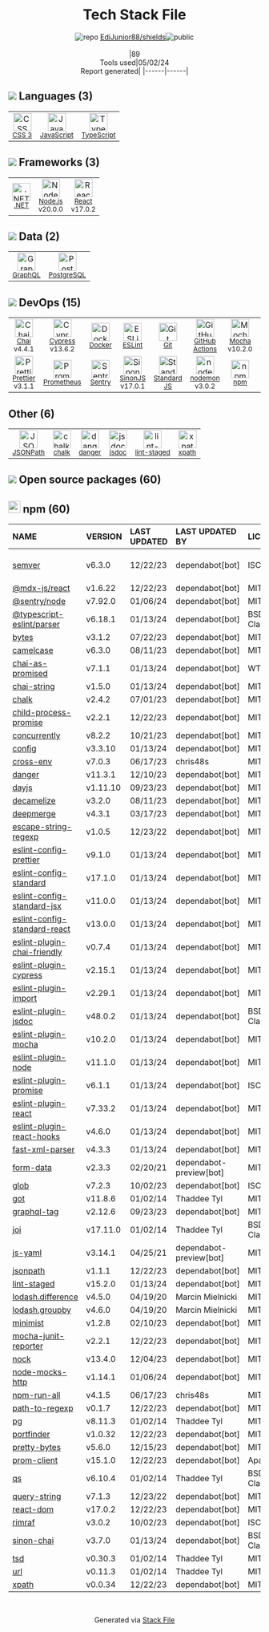 <!--
&lt;--- Readme.md Snippet without images Start ---&gt;
## Tech Stack
EdiJunior88/shields is built on the following main stack:

- [JavaScript](https://developer.mozilla.org/en-US/docs/Web/JavaScript) – Languages
- [TypeScript](http://www.typescriptlang.org) – Languages
- [.NET](http://www.microsoft.com/net/) – Frameworks (Full Stack)
- [Node.js](http://nodejs.org/) – Frameworks (Full Stack)
- [React](https://reactjs.org/) – Javascript UI Libraries
- [GraphQL](http://graphql.org/) – Query Languages
- [PostgreSQL](http://www.postgresql.org/) – Databases
- [Chai](http://chaijs.com/) – Javascript Testing Framework
- [Cypress](https://www.cypress.io/) – Javascript Testing Framework
- [Docker](https://www.docker.com/) – Virtual Machine Platforms & Containers
- [ESLint](http://eslint.org/) – Code Review
- [GitHub Actions](https://github.com/features/actions) – Continuous Integration
- [Mocha](http://mochajs.org/) – Javascript Testing Framework
- [Prettier](https://prettier.io/) – Code Review
- [Prometheus](http://prometheus.io/) – Monitoring Tools
- [Sentry](https://sentry.io/welcome/?utm_source=stackshare&utm_medium=link&utm_campaign=profile) – Exception Monitoring
- [SinonJS](http://sinonjs.org/) – Javascript Testing Framework
- [Standard JS](https://standardjs.com/) – Code Review
- [nodemon](http://nodemon.io/) – node.js Application Monitoring
- [jsdoc](http://usejsdoc.org/) – Documentation as a Service & Tools

Full tech stack [here](/techstack.md)

&lt;--- Readme.md Snippet without images End ---&gt;

&lt;--- Readme.md Snippet with images Start ---&gt;
## Tech Stack
EdiJunior88/shields is built on the following main stack:

- <img width='25' height='25' src='https://img.stackshare.io/service/1209/javascript.jpeg' alt='JavaScript'/> [JavaScript](https://developer.mozilla.org/en-US/docs/Web/JavaScript) – Languages
- <img width='25' height='25' src='https://img.stackshare.io/service/1612/bynNY5dJ.jpg' alt='TypeScript'/> [TypeScript](http://www.typescriptlang.org) – Languages
- <img width='25' height='25' src='https://img.stackshare.io/service/1014/IoPy1dce_400x400.png' alt='.NET'/> [.NET](http://www.microsoft.com/net/) – Frameworks (Full Stack)
- <img width='25' height='25' src='https://img.stackshare.io/service/1011/n1JRsFeB_400x400.png' alt='Node.js'/> [Node.js](http://nodejs.org/) – Frameworks (Full Stack)
- <img width='25' height='25' src='https://img.stackshare.io/service/1020/OYIaJ1KK.png' alt='React'/> [React](https://reactjs.org/) – Javascript UI Libraries
- <img width='25' height='25' src='https://img.stackshare.io/service/3820/12972006.png' alt='GraphQL'/> [GraphQL](http://graphql.org/) – Query Languages
- <img width='25' height='25' src='https://img.stackshare.io/service/1028/ASOhU5xJ.png' alt='PostgreSQL'/> [PostgreSQL](http://www.postgresql.org/) – Databases
- <img width='25' height='25' src='https://img.stackshare.io/service/1725/chai.png' alt='Chai'/> [Chai](http://chaijs.com/) – Javascript Testing Framework
- <img width='25' height='25' src='https://img.stackshare.io/service/9231/default_66c5c1a197dcd0232e41e4ab6299d119b4e165b3.png' alt='Cypress'/> [Cypress](https://www.cypress.io/) – Javascript Testing Framework
- <img width='25' height='25' src='https://img.stackshare.io/service/586/n4u37v9t_400x400.png' alt='Docker'/> [Docker](https://www.docker.com/) – Virtual Machine Platforms & Containers
- <img width='25' height='25' src='https://img.stackshare.io/service/3337/Q4L7Jncy.jpg' alt='ESLint'/> [ESLint](http://eslint.org/) – Code Review
- <img width='25' height='25' src='https://img.stackshare.io/service/11563/actions.png' alt='GitHub Actions'/> [GitHub Actions](https://github.com/features/actions) – Continuous Integration
- <img width='25' height='25' src='https://img.stackshare.io/service/832/mocha.png' alt='Mocha'/> [Mocha](http://mochajs.org/) – Javascript Testing Framework
- <img width='25' height='25' src='https://img.stackshare.io/service/7035/default_66f265943abed56bcdbfca1c866a4261b1fbb063.jpg' alt='Prettier'/> [Prettier](https://prettier.io/) – Code Review
- <img width='25' height='25' src='https://img.stackshare.io/service/2501/default_3cf1b307194b26782be5cb209d30360580ae5b3c.png' alt='Prometheus'/> [Prometheus](http://prometheus.io/) – Monitoring Tools
- <img width='25' height='25' src='https://img.stackshare.io/service/191/default_9262326592c97828a2a4299dec085a3674dd05f4.png' alt='Sentry'/> [Sentry](https://sentry.io/welcome/?utm_source=stackshare&utm_medium=link&utm_campaign=profile) – Exception Monitoring
- <img width='25' height='25' src='https://img.stackshare.io/service/3509/logo.png' alt='SinonJS'/> [SinonJS](http://sinonjs.org/) – Javascript Testing Framework
- <img width='25' height='25' src='https://img.stackshare.io/service/7538/kaNxaF73_400x400.jpg' alt='Standard JS'/> [Standard JS](https://standardjs.com/) – Code Review
- <img width='25' height='25' src='https://img.stackshare.io/service/5577/preview.png' alt='nodemon'/> [nodemon](http://nodemon.io/) – node.js Application Monitoring
- <img width='25' height='25' src='https://img.stackshare.io/service/4047/js-doc.png' alt='jsdoc'/> [jsdoc](http://usejsdoc.org/) – Documentation as a Service & Tools

Full tech stack [here](/techstack.md)

&lt;--- Readme.md Snippet with images End ---&gt;
-->
<div align="center">

# Tech Stack File
![](https://img.stackshare.io/repo.svg "repo") [EdiJunior88/shields](https://github.com/EdiJunior88/shields)![](https://img.stackshare.io/public_badge.svg "public")
<br/><br/>
|89<br/>Tools used|05/02/24 <br/>Report generated|
|------|------|
</div>

## <img src='https://img.stackshare.io/languages.svg'/> Languages (3)
<table><tr>
  <td align='center'>
  <img width='36' height='36' src='https://img.stackshare.io/service/6727/css.png' alt='CSS 3'>
  <br>
  <sub><a href="https://developer.mozilla.org/en-US/docs/Web/CSS/CSS3">CSS 3</a></sub>
  <br>
  <sub></sub>
</td>

<td align='center'>
  <img width='36' height='36' src='https://img.stackshare.io/service/1209/javascript.jpeg' alt='JavaScript'>
  <br>
  <sub><a href="https://developer.mozilla.org/en-US/docs/Web/JavaScript">JavaScript</a></sub>
  <br>
  <sub></sub>
</td>

<td align='center'>
  <img width='36' height='36' src='https://img.stackshare.io/service/1612/bynNY5dJ.jpg' alt='TypeScript'>
  <br>
  <sub><a href="http://www.typescriptlang.org">TypeScript</a></sub>
  <br>
  <sub></sub>
</td>

</tr>
</table>

## <img src='https://img.stackshare.io/frameworks.svg'/> Frameworks (3)
<table><tr>
  <td align='center'>
  <img width='36' height='36' src='https://img.stackshare.io/service/1014/IoPy1dce_400x400.png' alt='.NET'>
  <br>
  <sub><a href="http://www.microsoft.com/net/">.NET</a></sub>
  <br>
  <sub></sub>
</td>

<td align='center'>
  <img width='36' height='36' src='https://img.stackshare.io/service/1011/n1JRsFeB_400x400.png' alt='Node.js'>
  <br>
  <sub><a href="http://nodejs.org/">Node.js</a></sub>
  <br>
  <sub>v20.0.0</sub>
</td>

<td align='center'>
  <img width='36' height='36' src='https://img.stackshare.io/service/1020/OYIaJ1KK.png' alt='React'>
  <br>
  <sub><a href="https://reactjs.org/">React</a></sub>
  <br>
  <sub>v17.0.2</sub>
</td>

</tr>
</table>

## <img src='https://img.stackshare.io/databases.svg'/> Data (2)
<table><tr>
  <td align='center'>
  <img width='36' height='36' src='https://img.stackshare.io/service/3820/12972006.png' alt='GraphQL'>
  <br>
  <sub><a href="http://graphql.org/">GraphQL</a></sub>
  <br>
  <sub></sub>
</td>

<td align='center'>
  <img width='36' height='36' src='https://img.stackshare.io/service/1028/ASOhU5xJ.png' alt='PostgreSQL'>
  <br>
  <sub><a href="http://www.postgresql.org/">PostgreSQL</a></sub>
  <br>
  <sub></sub>
</td>

</tr>
</table>

## <img src='https://img.stackshare.io/devops.svg'/> DevOps (15)
<table><tr>
  <td align='center'>
  <img width='36' height='36' src='https://img.stackshare.io/service/1725/chai.png' alt='Chai'>
  <br>
  <sub><a href="http://chaijs.com/">Chai</a></sub>
  <br>
  <sub>v4.4.1</sub>
</td>

<td align='center'>
  <img width='36' height='36' src='https://img.stackshare.io/service/9231/default_66c5c1a197dcd0232e41e4ab6299d119b4e165b3.png' alt='Cypress'>
  <br>
  <sub><a href="https://www.cypress.io/">Cypress</a></sub>
  <br>
  <sub>v13.6.2</sub>
</td>

<td align='center'>
  <img width='36' height='36' src='https://img.stackshare.io/service/586/n4u37v9t_400x400.png' alt='Docker'>
  <br>
  <sub><a href="https://www.docker.com/">Docker</a></sub>
  <br>
  <sub></sub>
</td>

<td align='center'>
  <img width='36' height='36' src='https://img.stackshare.io/service/3337/Q4L7Jncy.jpg' alt='ESLint'>
  <br>
  <sub><a href="http://eslint.org/">ESLint</a></sub>
  <br>
  <sub></sub>
</td>

<td align='center'>
  <img width='36' height='36' src='https://img.stackshare.io/service/1046/git.png' alt='Git'>
  <br>
  <sub><a href="http://git-scm.com/">Git</a></sub>
  <br>
  <sub></sub>
</td>

<td align='center'>
  <img width='36' height='36' src='https://img.stackshare.io/service/11563/actions.png' alt='GitHub Actions'>
  <br>
  <sub><a href="https://github.com/features/actions">GitHub Actions</a></sub>
  <br>
  <sub></sub>
</td>

<td align='center'>
  <img width='36' height='36' src='https://img.stackshare.io/service/832/mocha.png' alt='Mocha'>
  <br>
  <sub><a href="http://mochajs.org/">Mocha</a></sub>
  <br>
  <sub>v10.2.0</sub>
</td>

<td align='center'>
  <img width='36' height='36' src='https://img.stackshare.io/service/2637/6I3oEOP4_400x400.jpg' alt='NuGet'>
  <br>
  <sub><a href="https://www.nuget.org/">NuGet</a></sub>
  <br>
  <sub></sub>
</td>

</tr>
<tr>
  <td align='center'>
  <img width='36' height='36' src='https://img.stackshare.io/service/7035/default_66f265943abed56bcdbfca1c866a4261b1fbb063.jpg' alt='Prettier'>
  <br>
  <sub><a href="https://prettier.io/">Prettier</a></sub>
  <br>
  <sub>v3.1.1</sub>
</td>

<td align='center'>
  <img width='36' height='36' src='https://img.stackshare.io/service/2501/default_3cf1b307194b26782be5cb209d30360580ae5b3c.png' alt='Prometheus'>
  <br>
  <sub><a href="http://prometheus.io/">Prometheus</a></sub>
  <br>
  <sub></sub>
</td>

<td align='center'>
  <img width='36' height='36' src='https://img.stackshare.io/service/191/default_9262326592c97828a2a4299dec085a3674dd05f4.png' alt='Sentry'>
  <br>
  <sub><a href="https://sentry.io/welcome/?utm_source=stackshare&utm_medium=link&utm_campaign=profile">Sentry</a></sub>
  <br>
  <sub></sub>
</td>

<td align='center'>
  <img width='36' height='36' src='https://img.stackshare.io/service/3509/logo.png' alt='SinonJS'>
  <br>
  <sub><a href="http://sinonjs.org/">SinonJS</a></sub>
  <br>
  <sub>v17.0.1</sub>
</td>

<td align='center'>
  <img width='36' height='36' src='https://img.stackshare.io/service/7538/kaNxaF73_400x400.jpg' alt='Standard JS'>
  <br>
  <sub><a href="https://standardjs.com/">Standard JS</a></sub>
  <br>
  <sub></sub>
</td>

<td align='center'>
  <img width='36' height='36' src='https://img.stackshare.io/service/5577/preview.png' alt='nodemon'>
  <br>
  <sub><a href="http://nodemon.io/">nodemon</a></sub>
  <br>
  <sub>v3.0.2</sub>
</td>

<td align='center'>
  <img width='36' height='36' src='https://img.stackshare.io/service/1120/lejvzrnlpb308aftn31u.png' alt='npm'>
  <br>
  <sub><a href="https://www.npmjs.com/">npm</a></sub>
  <br>
  <sub></sub>
</td>

</tr>
</table>

## Other (6)
<table><tr>
  <td align='center'>
  <img width='36' height='36' src='https://img.stackshare.io/service/4623/no-img-open-source.png' alt='JSONPath'>
  <br>
  <sub><a href="http://goessner.net/articles/JsonPath/">JSONPath</a></sub>
  <br>
  <sub></sub>
</td>

<td align='center'>
  <img width='36' height='36' src='https://img.stackshare.io/service/8072/13122722.png' alt='chalk'>
  <br>
  <sub><a href="https://github.com/chalk/chalk">chalk</a></sub>
  <br>
  <sub></sub>
</td>

<td align='center'>
  <img width='36' height='36' src='https://img.stackshare.io/service/7944/no-img-open-source.png' alt='danger'>
  <br>
  <sub><a href="http://danger.systems">danger</a></sub>
  <br>
  <sub></sub>
</td>

<td align='center'>
  <img width='36' height='36' src='https://img.stackshare.io/service/4047/js-doc.png' alt='jsdoc'>
  <br>
  <sub><a href="http://usejsdoc.org/">jsdoc</a></sub>
  <br>
  <sub></sub>
</td>

<td align='center'>
  <img width='36' height='36' src='https://img.stackshare.io/service/10577/11071.jpeg' alt='lint-staged'>
  <br>
  <sub><a href="https://github.com/okonet/lint-staged">lint-staged</a></sub>
  <br>
  <sub></sub>
</td>

<td align='center'>
  <img width='36' height='36' src='https://img.stackshare.io/service/4621/nZXfdUQq_normal.jpg' alt='xpath'>
  <br>
  <sub><a href="https://en.wikipedia.org/wiki/XPath">xpath</a></sub>
  <br>
  <sub></sub>
</td>

</tr>
</table>


## <img src='https://img.stackshare.io/group.svg' /> Open source packages (60)</h2>

## <img width='24' height='24' src='https://img.stackshare.io/service/1120/lejvzrnlpb308aftn31u.png'/> npm (60)

|NAME|VERSION|LAST UPDATED|LAST UPDATED BY|LICENSE|VULNERABILITIES|
|:------|:------|:------|:------|:------|:------|
|[semver](https://www.npmjs.com/semver)|v6.3.0|12/22/23|dependabot[bot] |ISC|[CVE-2022-25883](https://github.com/advisories/GHSA-c2qf-rxjj-qqgw) (Moderate)|
|[@mdx-js/react](https://www.npmjs.com/@mdx-js/react)|v1.6.22|12/22/23|dependabot[bot] |MIT|N/A|
|[@sentry/node](https://www.npmjs.com/@sentry/node)|v7.92.0|01/06/24|dependabot[bot] |MIT|N/A|
|[@typescript-eslint/parser](https://www.npmjs.com/@typescript-eslint/parser)|v6.18.1|01/13/24|dependabot[bot] |BSD-2-Clause|N/A|
|[bytes](https://www.npmjs.com/bytes)|v3.1.2|07/22/23|dependabot[bot] |MIT|N/A|
|[camelcase](https://www.npmjs.com/camelcase)|v6.3.0|08/11/23|dependabot[bot] |MIT|N/A|
|[chai-as-promised](https://www.npmjs.com/chai-as-promised)|v7.1.1|01/13/24|dependabot[bot] |WTFPL|N/A|
|[chai-string](https://www.npmjs.com/chai-string)|v1.5.0|01/13/24|dependabot[bot] |MIT|N/A|
|[chalk](https://www.npmjs.com/chalk)|v2.4.2|07/01/23|dependabot[bot] |MIT|N/A|
|[child-process-promise](https://www.npmjs.com/child-process-promise)|v2.2.1|12/22/23|dependabot[bot] |MIT|N/A|
|[concurrently](https://www.npmjs.com/concurrently)|v8.2.2|10/21/23|dependabot[bot] |MIT|N/A|
|[config](https://www.npmjs.com/config)|v3.3.10|01/13/24|dependabot[bot] |MIT|N/A|
|[cross-env](https://www.npmjs.com/cross-env)|v7.0.3|06/17/23|chris48s |MIT|N/A|
|[danger](https://www.npmjs.com/danger)|v11.3.1|12/10/23|dependabot[bot] |MIT|N/A|
|[dayjs](https://www.npmjs.com/dayjs)|v1.11.10|09/23/23|dependabot[bot] |MIT|N/A|
|[decamelize](https://www.npmjs.com/decamelize)|v3.2.0|08/11/23|dependabot[bot] |MIT|N/A|
|[deepmerge](https://www.npmjs.com/deepmerge)|v4.3.1|03/17/23|dependabot[bot] |MIT|N/A|
|[escape-string-regexp](https://www.npmjs.com/escape-string-regexp)|v1.0.5|12/23/22|dependabot[bot] |MIT|N/A|
|[eslint-config-prettier](https://www.npmjs.com/eslint-config-prettier)|v9.1.0|01/13/24|dependabot[bot] |MIT|N/A|
|[eslint-config-standard](https://www.npmjs.com/eslint-config-standard)|v17.1.0|01/13/24|dependabot[bot] |MIT|N/A|
|[eslint-config-standard-jsx](https://www.npmjs.com/eslint-config-standard-jsx)|v11.0.0|01/13/24|dependabot[bot] |MIT|N/A|
|[eslint-config-standard-react](https://www.npmjs.com/eslint-config-standard-react)|v13.0.0|01/13/24|dependabot[bot] |MIT|N/A|
|[eslint-plugin-chai-friendly](https://www.npmjs.com/eslint-plugin-chai-friendly)|v0.7.4|01/13/24|dependabot[bot] |MIT|N/A|
|[eslint-plugin-cypress](https://www.npmjs.com/eslint-plugin-cypress)|v2.15.1|01/13/24|dependabot[bot] |MIT|N/A|
|[eslint-plugin-import](https://www.npmjs.com/eslint-plugin-import)|v2.29.1|01/13/24|dependabot[bot] |MIT|N/A|
|[eslint-plugin-jsdoc](https://www.npmjs.com/eslint-plugin-jsdoc)|v48.0.2|01/13/24|dependabot[bot] |BSD-3-Clause|N/A|
|[eslint-plugin-mocha](https://www.npmjs.com/eslint-plugin-mocha)|v10.2.0|01/13/24|dependabot[bot] |MIT|N/A|
|[eslint-plugin-node](https://www.npmjs.com/eslint-plugin-node)|v11.1.0|01/13/24|dependabot[bot] |MIT|N/A|
|[eslint-plugin-promise](https://www.npmjs.com/eslint-plugin-promise)|v6.1.1|01/13/24|dependabot[bot] |ISC|N/A|
|[eslint-plugin-react](https://www.npmjs.com/eslint-plugin-react)|v7.33.2|01/13/24|dependabot[bot] |MIT|N/A|
|[eslint-plugin-react-hooks](https://www.npmjs.com/eslint-plugin-react-hooks)|v4.6.0|01/13/24|dependabot[bot] |MIT|N/A|
|[fast-xml-parser](https://www.npmjs.com/fast-xml-parser)|v4.3.3|01/13/24|dependabot[bot] |MIT|N/A|
|[form-data](https://www.npmjs.com/form-data)|v2.3.3|02/20/21|dependabot-preview[bot] |MIT|N/A|
|[glob](https://www.npmjs.com/glob)|v7.2.3|10/02/23|dependabot[bot] |ISC|N/A|
|[got](https://www.npmjs.com/got)|v11.8.6|01/02/14|Thaddee Tyl |MIT|N/A|
|[graphql-tag](https://www.npmjs.com/graphql-tag)|v2.12.6|09/23/23|dependabot[bot] |MIT|N/A|
|[joi](https://www.npmjs.com/joi)|v17.11.0|01/02/14|Thaddee Tyl |BSD-3-Clause|N/A|
|[js-yaml](https://www.npmjs.com/js-yaml)|v3.14.1|04/25/21|dependabot-preview[bot] |MIT|N/A|
|[jsonpath](https://www.npmjs.com/jsonpath)|v1.1.1|12/22/23|dependabot[bot] |MIT|N/A|
|[lint-staged](https://www.npmjs.com/lint-staged)|v15.2.0|01/13/24|dependabot[bot] |MIT|N/A|
|[lodash.difference](https://www.npmjs.com/lodash.difference)|v4.5.0|04/19/20|Marcin Mielnicki |MIT|N/A|
|[lodash.groupby](https://www.npmjs.com/lodash.groupby)|v4.6.0|04/19/20|Marcin Mielnicki |MIT|N/A|
|[minimist](https://www.npmjs.com/minimist)|v1.2.8|02/10/23|dependabot[bot] |MIT|N/A|
|[mocha-junit-reporter](https://www.npmjs.com/mocha-junit-reporter)|v2.2.1|12/22/23|dependabot[bot] |MIT|N/A|
|[nock](https://www.npmjs.com/nock)|v13.4.0|12/04/23|dependabot[bot] |MIT|N/A|
|[node-mocks-http](https://www.npmjs.com/node-mocks-http)|v1.14.1|01/06/24|dependabot[bot] |MIT|N/A|
|[npm-run-all](https://www.npmjs.com/npm-run-all)|v4.1.5|06/17/23|chris48s |MIT|N/A|
|[path-to-regexp](https://www.npmjs.com/path-to-regexp)|v0.1.7|12/22/23|dependabot[bot] |MIT|N/A|
|[pg](https://www.npmjs.com/pg)|v8.11.3|01/02/14|Thaddee Tyl |MIT|N/A|
|[portfinder](https://www.npmjs.com/portfinder)|v1.0.32|12/22/23|dependabot[bot] |MIT|N/A|
|[pretty-bytes](https://www.npmjs.com/pretty-bytes)|v5.6.0|12/15/23|dependabot[bot] |MIT|N/A|
|[prom-client](https://www.npmjs.com/prom-client)|v15.1.0|12/22/23|dependabot[bot] |Apache-2.0|N/A|
|[qs](https://www.npmjs.com/qs)|v6.10.4|01/02/14|Thaddee Tyl |BSD-3-Clause|N/A|
|[query-string](https://www.npmjs.com/query-string)|v7.1.3|12/23/22|dependabot[bot] |MIT|N/A|
|[react-dom](https://www.npmjs.com/react-dom)|v17.0.2|12/22/23|dependabot[bot] |MIT|N/A|
|[rimraf](https://www.npmjs.com/rimraf)|v3.0.2|10/02/23|dependabot[bot] |ISC|N/A|
|[sinon-chai](https://www.npmjs.com/sinon-chai)|v3.7.0|01/13/24|dependabot[bot] |BSD-2-Clause,WTFPL|N/A|
|[tsd](https://www.npmjs.com/tsd)|v0.30.3|01/02/14|Thaddee Tyl |MIT|N/A|
|[url](https://www.npmjs.com/url)|v0.11.3|01/02/14|Thaddee Tyl |MIT|N/A|
|[xpath](https://www.npmjs.com/xpath)|v0.0.34|12/22/23|dependabot[bot] |MIT|N/A|

<br/>
<div align='center'>

Generated via [Stack File](https://github.com/marketplace/stack-file)
